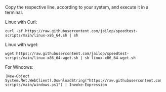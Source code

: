 Copy the respective line, according to your system, and execute it in a terminal.

Linux with Curl:

```
curl -sf https://raw.githubusercontent.com/jailop/speedtest-scripts/main/linux-x86_64.sh | sh
```

Linux with wget:

```
wget https://raw.githubusercontent.com/jailop/speedtest-scripts/main/linux-x86_64-wget.sh | sh linux-x86_64-wget.sh
```

For Windows:

```
(New-Object System.Net.WebClient).DownloadString("https://raw.githubusercontent.com/jailop/speedtest-scripts/main/windows.ps1") | Invoke-Expression
```
